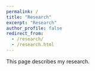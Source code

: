 ```yaml
---
permalink: /
title: "Research"
excerpt: "Research"
author_profile: false
redirect_from: 
  - /research/
  - /research.html
---
```


This page describes my research.